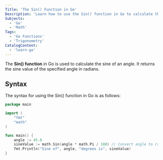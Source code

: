 ```yaml
---
Title: 'The Sin() Function in Go'
Description: 'Learn how to use the Sin() function in Go to calculate the sine of an angle.'
Subjects:
  - 'Go'
  - 'Math'
Tags:
  - 'Go Functions'
  - 'Trigonometry'
CatalogContent:
  - 'learn-go'
---
```


The **Sin() function** in Go is used to calculate the sine of an angle. It returns the sine value of the specified angle in radians.

## Syntax

The syntax for using the Sin() function in Go is as follows:

```go
package main

import (
	"fmt"
	"math"
)

func main() {
	angle := 45.0
	sineValue := math.Sin(angle * math.Pi / 180) // Convert angle to radians
	fmt.Println("Sine of", angle, "degrees is", sineValue)
}
